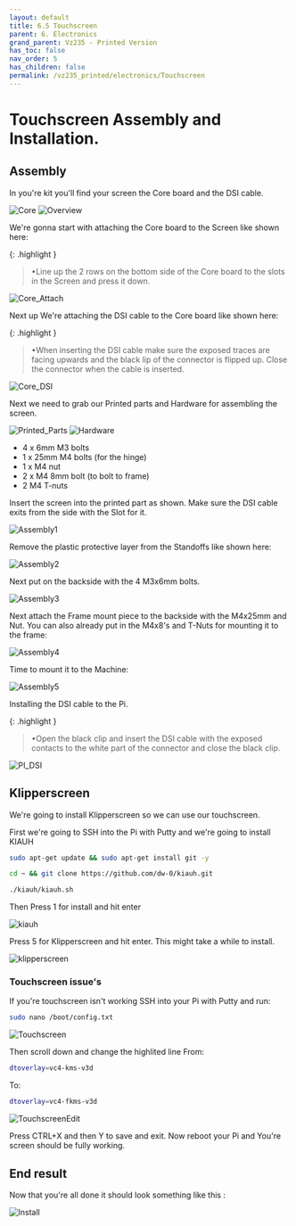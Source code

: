 ```yaml
---
layout: default
title: 6.5 Touchscreen
parent: 6. Electronics
grand_parent: Vz235 - Printed Version
has_toc: false
nav_order: 5
has_children: false
permalink: /vz235_printed/electronics/Touchscreen
---
```

# Touchscreen Assembly and Installation.

## Assembly

In you're kit you'll find your screen the Core board and the DSI cable.

![Core](../../assets/images/manual/vz235_printed/electronics/Firmware/Touchscreen/Core.jpg)
![Overview](../../assets/images/manual/vz235_printed/electronics/Firmware/Touchscreen/Overview.jpg)

We're gonna start with attaching the Core board to the Screen like shown here:

{: .highlight }
> &#8226;Line up the 2 rows on the bottom side of the Core board to the slots in the Screen and press it down.

![Core_Attach](../../assets/images/manual/vz235_printed/electronics/Firmware/Touchscreen/Core_Attach.jpg)



Next up We're attaching the DSI cable to the Core board like shown here: 

{: .highlight }
> &#8226;When inserting the DSI cable make sure the exposed traces are facing upwards and the black lip of the connector is flipped up.
Close the connector when the cable is inserted.

![Core_DSI](../../assets/images/manual/vz235_printed/electronics/Firmware/Touchscreen/Core_DSI.jpg)

Next we need to grab our Printed parts and Hardware for assembling the screen.

![Printed_Parts](../../assets/images/manual/vz235_printed/electronics/Firmware/Touchscreen/Printed_Parts.jpg)
![Hardware](../../assets/images/manual/vz235_printed/electronics/Firmware/Touchscreen/Hardware.jpg)

- 4 x 6mm M3 bolts
- 1 x 25mm M4 bolts (for the hinge)
- 1 x M4 nut
- 2 x M4 8mm bolt (to bolt to frame)
- 2 M4 T-nuts


Insert the screen into the printed part as shown. Make sure the DSI cable exits from the side with the Slot for it.

![Assembly1](../../assets/images/manual/vz235_printed/electronics/Firmware/Touchscreen/Assembly1.jpg)

Remove the plastic protective layer from the Standoffs like shown here:

![Assembly2](../../assets/images/manual/vz235_printed/electronics/Firmware/Touchscreen/Assembly2.jpg)

Next put on the backside with the 4 M3x6mm bolts.

![Assembly3](../../assets/images/manual/vz235_printed/electronics/Firmware/Touchscreen/Assembly3.jpg)

Next attach the Frame mount piece to the backside with the M4x25mm and Nut. You can also already put in the M4x8's and T-Nuts for mounting it to the frame:

![Assembly4](../../assets/images/manual/vz235_printed/electronics/Firmware/Touchscreen/Assembly4.jpg)

Time to mount it to the Machine:

![Assembly5](../../assets/images/manual/vz235_printed/electronics/Firmware/Touchscreen/Assembly5.jpg)

Installing the DSI cable to the Pi.

{: .highlight }
> &#8226;Open the black clip and insert the DSI cable with the exposed contacts to the white part of the connector and close the black clip.

![PI_DSI](../../assets/images/manual/vz235_printed/electronics/Firmware/Touchscreen/Pi_DSI.jpg)


## Klipperscreen

We're going to install Klipperscreen so we can use our touchscreen.

First we're going to SSH into the Pi with Putty and we're going to install KIAUH

```bash
sudo apt-get update && sudo apt-get install git -y
```
```bash
cd ~ && git clone https://github.com/dw-0/kiauh.git
```
```bash
./kiauh/kiauh.sh
```

Then Press 1 for install and hit enter

![kiauh](../../assets/images/manual/vz235_printed/electronics/Firmware/Touchscreen/KIAUH.PNG)

Press 5 for Klipperscreen and hit enter. This might take a while to install.

![klipperscreen](../assets/images/manual/vz235_printed/electronics/Firmware/Touchscreen/Klipperscreen.PNG)

### Touchscreen issue's

If you're touchscreen isn't working SSH into your Pi with Putty and run:

```bash
sudo nano /boot/config.txt
```
![Touchscreen](../../assets/images/manual/vz235_printed/electronics/Firmware/Touchscreen/Touchscreen.PNG)

Then scroll down and change the highlited line From: 
```bash
dtoverlay=vc4-kms-v3d
```

To: 

```bash
dtoverlay=vc4-fkms-v3d
```
![TouchscreenEdit](../../assets/images/manual/vz235_printed/electronics/Firmware/Touchscreen/TouchscreenEdit.PNG)


Press CTRL+X and then Y to save and exit. Now reboot your Pi and You're screen should be fully working.


## End result

Now that you're all done it should look something like this :

![Install](../../assets/images/manual/vz235_printed/electronics/Firmware/Touchscreen/Install.jpg)